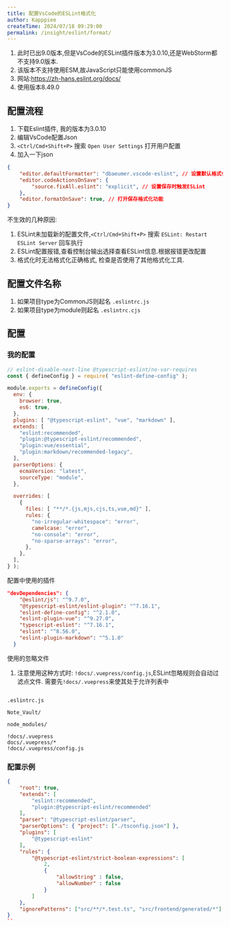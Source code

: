 ```yaml
---
title: 配置VsCode的ESLint格式化
author: Kapppiee
createTime: 2024/07/18 09:29:00
permalink: /insight/eslint/format/
---
```


1. 此时已出9.0版本,但是VsCode的ESLint插件版本为3.0.10,还是WebStorm都不支持9.0版本.
2. 该版本不支持使用ESM,故JavaScript只能使用commonJS
3. 网站:<https://zh-hans.eslint.org/docs/>
4. 使用版本8.49.0

## 配置流程

1. 下载Eslint插件, 我的版本为3.0.10
2. 编辑VsCode配置Json
3. `<Ctrl/Cmd+Shift+P>` 搜索 `Open User Settings` 打开用户配置
4. 加入一下json

```json
{
    "editor.defaultFormatter": "dbaeumer.vscode-eslint", // 设置默认格式化工具
    "editor.codeActionsOnSave": { 
        "source.fixAll.eslint": "explicit", // 设置保存时触发ESLint
    },
    "editor.formatOnSave": true, // 打开保存格式化功能
}
```

不生效的几种原因:

1. ESLint未加载新的配置文件,`<Ctrl/Cmd+Shift+P>` 搜索 `ESLint: Restart ESLint Server` 回车执行
2. ESLint配置报错,查看控制台输出选择查看ESLint信息.根据报错更改配置
3. 格式化时无法格式化正确格式, 检查是否使用了其他格式化工具.

## 配置文件名称

1. 如果项目type为CommonJS则起名 `.eslintrc.js`
2. 如果项目type为module则起名 `.eslintrc.cjs`

## 配置

### 我的配置

```js
// eslint-disable-next-line @typescript-eslint/no-var-requires
const { defineConfig } = require( "eslint-define-config" );

module.exports = defineConfig({
  env: {
    browser: true,
    es6: true,
  },
  plugins: [ "@typescript-eslint", "vue", "markdown" ],
  extends: [
    "eslint:recommended",
    "plugin:@typescript-eslint/recommended",
    "plugin:vue/essential",
    "plugin:markdown/recommended-legacy",
  ],
  parserOptions: {
    ecmaVersion: "latest",
    sourceType: "module",
  },

  overrides: [
    {
      files: [ "**/*.{js,mjs,cjs,ts,vue,md}" ],
      rules: {
        "no-irregular-whitespace": "error",
        camelcase: "error",
        "no-console": "error",
        "no-sparse-arrays": "error",
      },
    },
  ],
} );

```

配置中使用的插件

```json
"devDependencies": {
    "@eslint/js": "^9.7.0",
    "@typescript-eslint/eslint-plugin": "^7.16.1",
    "eslint-define-config": "^2.1.0",
    "eslint-plugin-vue": "^9.27.0",
    "typescript-eslint": "^7.16.1",
    "eslint": "^8.56.0",
    "eslint-plugin-markdown": "^5.1.0"
  }
```

使用的忽略文件

1. 注意使用这种方式时: `!docs/.vuepress/config.js`,ESLint忽略规则会自动过滤点文件. 需要先`!docs/.vuepress`来使其处于允许列表中

```.eslintignore

.eslintrc.js

Note_Vault/

node_modules/

!docs/.vuepress
docs/.vuepress/*
!docs/.vuepress/config.js
```

### 配置示例

```json
{
    "root": true,
    "extends": [
        "eslint:recommended",
        "plugin:@typescript-eslint/recommended"
    ],
    "parser": "@typescript-eslint/parser",
    "parserOptions": { "project": ["./tsconfig.json"] },
    "plugins": [
        "@typescript-eslint"
    ],
    "rules": {
        "@typescript-eslint/strict-boolean-expressions": [
            2,
            {
                "allowString" : false,
                "allowNumber" : false
            }
        ]
    },
    "ignorePatterns": ["src/**/*.test.ts", "src/frontend/generated/*"]
}
``
